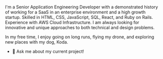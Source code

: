 I'm a Senior Application Engineering Developer with a demonstrated history of working for a SaaS in an enterprise environment and a high growth startup. Skilled in HTML, CSS, JavaScript, SQL, React, and Ruby on Rails. Experience with AWS Cloud Infrastructure. I am always looking for innovative and unique approaches to both technical and design problems.

In my free time, I enjoy going on long runs, flying my drone, and exploring new places with my dog, Koda.

- 💬 Ask me about my current project!

<!--
**winstonchen-code/winstonchen-code** is a ✨ _special_ ✨ repository because its `README.md` (this file) appears on your GitHub profile.

Here are some ideas to get you started:

- 🔭 I’m currently working on ...
- 🌱 I’m currently learning ...
- 👯 I’m looking to collaborate on ...
- 🤔 I’m looking for help with ...
- 💬 Ask me about ...
- 📫 How to reach me: ...
- 😄 Pronouns: ...
- ⚡ Fun fact: ...
- 📫 How to reach me: winstonchen.wm@gmail.com
-->
